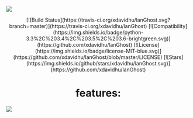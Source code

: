 <img src="https://github.com/xdavidhu/lanGhost/raw/master/img/lanGhost.png" align=center/><br>
<p style="text-align: center;">
[![Build Status](https://travis-ci.org/xdavidhu/lanGhost.svg?branch=master)](https://travis-ci.org/xdavidhu/lanGhost)
[![Compatibility](https://img.shields.io/badge/python-3.3%2C%203.4%2C%203.5%2C%203.6-brightgreen.svg)](https://github.com/xdavidhu/lanGhost)
[![License](https://img.shields.io/badge/license-MIT-blue.svg)](https://github.com/xdavidhu/lanGhost/blob/master/LICENSE)
[![Stars](https://img.shields.io/github/stars/xdavidhu/lanGhost.svg)](https://github.com/xdavidhu/lanGhost)
</p>
<h1 align=center>features:</h1>
<img src="https://raw.githubusercontent.com/xdavidhu/lanGhost/master/img/features.png" align=center/><br>
